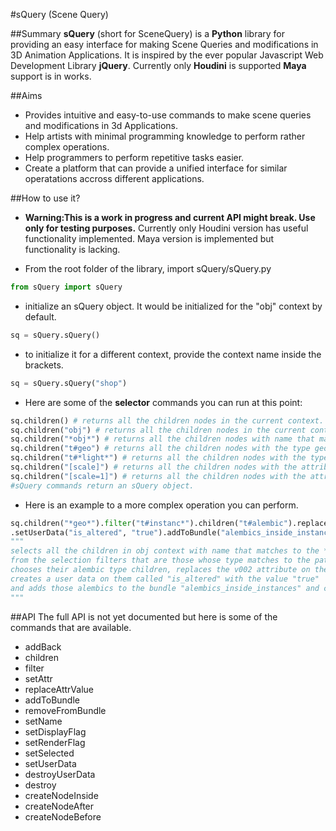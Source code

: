 #sQuery (Scene Query)

##Summary
**sQuery** (short for SceneQuery) is a **Python** library for providing an easy interface for making Scene Queries and modifications in 3D Animation Applications. It is inspired by the ever popular Javascript Web Development Library **jQuery**. Currently only **Houdini** is supported **Maya** support is in works.

##Aims
- Provides intuitive and easy-to-use commands to make scene queries and modifications in 3d Applications.
- Help artists with minimal programming knowledge to perform rather complex operations.
- Help programmers to perform repetitive tasks easier.
- Create a platform that can provide a unified interface for similar operatations accross different applications.

##How to use it?
- **Warning:This is a work in progress and current API might break. Use only for testing purposes.**
Currently only Houdini version has useful functionality implemented. Maya version is implemented but functionality is lacking. 

- From the root folder of the library, import sQuery/sQuery.py
```python
from sQuery import sQuery
```
- initialize an sQuery object. It would be initialized for the "obj" context by default. 
```python
sq = sQuery.sQuery()
```
- to initialize it for a different context, provide the context name inside the brackets.
```python
sq = sQuery.sQuery("shop")
```
- Here are some of the **selector** commands you can run at this point:
```python
sq.children() # returns all the children nodes in the current context.
sq.children("obj") # returns all the children nodes in the current context with name obj
sq.children("*obj*") # returns all the children nodes with name that matches the given pattern in the brackets.
sq.children("t#geo") # returns all the children nodes with the type geo.
sq.children("t#*light*") # returns all the children nodes with the type that matches the given pattern.
sq.children("[scale]") # returns all the children nodes with the attribute 'scale'.
sq.children("[scale=1]") # returns all the children nodes with the attribute scale equal to 1.
#sQuery commands return an sQuery object.
```

- Here is an example to a more complex operation you can perform.
```python
sq.children("*geo*").filter("t#instanc*").children("t#alembic").replaceAttrValue("file_path", "v002", "v003")
.setUserData("is_altered", "true").addToBundle("alembics_inside_instances").createNodeAfter("delete", {"group":"*_arms_"}).setSelected(True)
"""
selects all the children in obj context with name that matches to the *geo* pattern, 
from the selection filters that are those whose type matches to the pattern *instanc*, 
chooses their alembic type children, replaces the v002 attribute on the alembic nodes file_path parameter with v003, 
creates a user data on them called "is_altered" with the value "true" 
and adds those alembics to the bundle "alembics_inside_instances" and creates a delete node after them with the 'group' parameter set to '*_arms_*' and selected this 'delete' node that was created.
"""
```
##API
The full API is not yet documented but here is some of the commands that are available.
- addBack
- children
- filter
- setAttr
- replaceAttrValue
- addToBundle
- removeFromBundle
- setName
- setDisplayFlag
- setRenderFlag
- setSelected
- setUserData
- destroyUserData
- destroy
- createNodeInside
- createNodeAfter
- createNodeBefore

